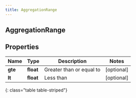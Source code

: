 ```yaml
---
title: AggregationRange
---
```

## AggregationRange

## Properties

|Name | Type | Description | Notes|
|------------ | ------------- | ------------- | -------------|
| **gte** | **float** | Greater than or equal to | [optional] |
| **lt** | **float** | Less than | [optional] |
{: class="table table-striped"}


